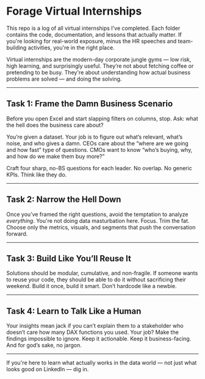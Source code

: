 # Forage Virtual Internships

This repo is a log of all virtual internships I've completed. Each folder contains the code, documentation, and lessons that actually matter. If you're looking for real-world exposure, minus the HR speeches and team-building activities, you're in the right place.

Virtual internships are the modern-day corporate jungle gyms — low risk, high learning, and surprisingly useful. They’re not about fetching coffee or pretending to be busy. They're about understanding how actual business problems are solved — and doing the solving.

---

## Task 1: Frame the Damn Business Scenario

Before you open Excel and start slapping filters on columns, stop. Ask: what the hell does the business care about?

You’re given a dataset. Your job is to figure out what’s relevant, what’s noise, and who gives a damn. CEOs care about the “where are we going and how fast” type of questions. CMOs want to know “who’s buying, why, and how do we make them buy more?”

Craft four sharp, no-BS questions for each leader. No overlap. No generic KPIs. Think like they do.

---

## Task 2: Narrow the Hell Down

Once you’ve framed the right questions, avoid the temptation to analyze *everything*. You're not doing data masturbation here. Focus. Trim the fat. Choose only the metrics, visuals, and segments that push the conversation forward.

---

## Task 3: Build Like You’ll Reuse It

Solutions should be modular, cumulative, and non-fragile. If someone wants to reuse your code, they should be able to do it without sacrificing their weekend. Build it once, build it smart. Don’t hardcode like a newbie.

---

## Task 4: Learn to Talk Like a Human

Your insights mean jack if you can’t explain them to a stakeholder who doesn’t care how many DAX functions you used. Your job? Make the findings impossible to ignore. Keep it actionable. Keep it business-facing. And for god’s sake, no jargon.

---

If you're here to learn what actually works in the data world — not just what looks good on LinkedIn — dig in.
